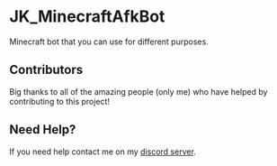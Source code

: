 # JK_MinecraftAfkBot
Minecraft bot that you can use for different purposes.

## Contributors
Big thanks to all of the amazing people (only me) who have helped by contributing to this project!

## Need Help?
If you need help contact me on my [discord server](https://discord.gg/xgET5epJE6).
